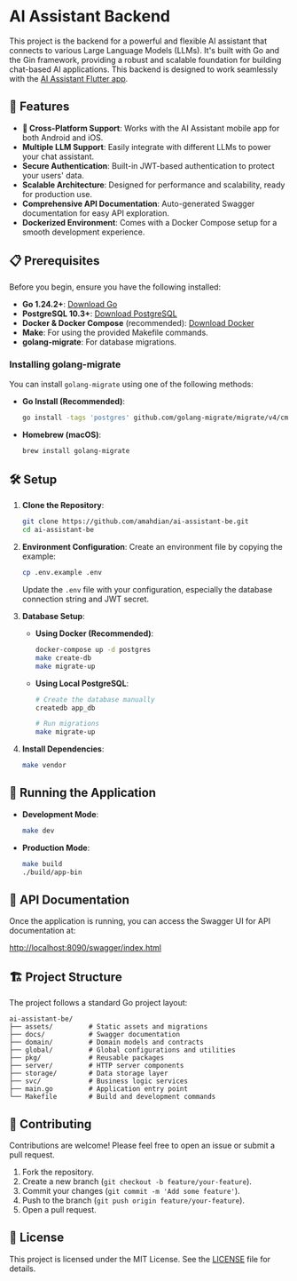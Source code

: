 # AI Assistant Backend

This project is the backend for a powerful and flexible AI assistant that connects to various Large Language Models (LLMs). It's built with Go and the Gin framework, providing a robust and scalable foundation for building chat-based AI applications. This backend is designed to work seamlessly with the [AI Assistant Flutter app](https://github.com/amahdian/ai_assistant_flutter).

## 🚀 Features

*   **📱 Cross-Platform Support**: Works with the AI Assistant mobile app for both Android and iOS.
*   **Multiple LLM Support**: Easily integrate with different LLMs to power your chat assistant.
*   **Secure Authentication**: Built-in JWT-based authentication to protect your users' data.
*   **Scalable Architecture**: Designed for performance and scalability, ready for production use.
*   **Comprehensive API Documentation**: Auto-generated Swagger documentation for easy API exploration.
*   **Dockerized Environment**: Comes with a Docker Compose setup for a smooth development experience.

## 📋 Prerequisites

Before you begin, ensure you have the following installed:

*   **Go 1.24.2+**: [Download Go](https://golang.org/dl/)
*   **PostgreSQL 10.3+**: [Download PostgreSQL](https://www.postgresql.org/download/)
*   **Docker & Docker Compose** (recommended): [Download Docker](https://www.docker.com/products/docker-desktop)
*   **Make**: For using the provided Makefile commands.
*   **golang-migrate**: For database migrations.

### Installing golang-migrate

You can install `golang-migrate` using one of the following methods:

*   **Go Install (Recommended)**:
    ```bash
    go install -tags 'postgres' github.com/golang-migrate/migrate/v4/cmd/migrate@latest
    ```
*   **Homebrew (macOS)**:
    ```bash
    brew install golang-migrate
    ```

## 🛠️ Setup

1.  **Clone the Repository**:
    ```bash
    git clone https://github.com/amahdian/ai-assistant-be.git
    cd ai-assistant-be
    ```

2.  **Environment Configuration**:
    Create an environment file by copying the example:
    ```bash
    cp .env.example .env
    ```
    Update the `.env` file with your configuration, especially the database connection string and JWT secret.

3.  **Database Setup**:
    *   **Using Docker (Recommended)**:
        ```bash
        docker-compose up -d postgres
        make create-db
        make migrate-up
        ```
    *   **Using Local PostgreSQL**:
        ```bash
        # Create the database manually
        createdb app_db

        # Run migrations
        make migrate-up
        ```

4.  **Install Dependencies**:
    ```bash
    make vendor
    ```

## 🚀 Running the Application

*   **Development Mode**:
    ```bash
    make dev
    ```
*   **Production Mode**:
    ```bash
    make build
    ./build/app-bin
    ```

## 📖 API Documentation

Once the application is running, you can access the Swagger UI for API documentation at:

[http://localhost:8090/swagger/index.html](http://localhost:8090/swagger/index.html)

## 🏗️ Project Structure

The project follows a standard Go project layout:

```
ai-assistant-be/
├── assets/         # Static assets and migrations
├── docs/           # Swagger documentation
├── domain/         # Domain models and contracts
├── global/         # Global configurations and utilities
├── pkg/            # Reusable packages
├── server/         # HTTP server components
├── storage/        # Data storage layer
├── svc/            # Business logic services
├── main.go         # Application entry point
└── Makefile        # Build and development commands
```

## 🤝 Contributing

Contributions are welcome! Please feel free to open an issue or submit a pull request.

1.  Fork the repository.
2.  Create a new branch (`git checkout -b feature/your-feature`).
3.  Commit your changes (`git commit -m 'Add some feature'`).
4.  Push to the branch (`git push origin feature/your-feature`).
5.  Open a pull request.

## 📄 License

This project is licensed under the MIT License. See the [LICENSE](LICENSE) file for details.